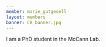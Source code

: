 ```yaml
---
member: marie_gutgesell
layout: members
banner: CB_banner.jpg
---
```


I am a PhD student in the McCann Lab.
